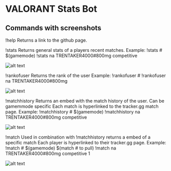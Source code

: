# VALORANT Stats Bot

## Commands with screenshots
!help
Returns a link to the github page.

!stats
Returns general stats of a players recent matches.
Example: 
!stats <region> <username>#<tag> $(gamemode)
!stats na TRENTAKER4000#800mg competitive

![alt text](https://i.imgur.com/O6KjzY9_d.webp?maxwidth=760&fidelity=grand)

!rankofuser
Returns the rank of the user
Example:
!rankofuser <region> <username>#<tag>
!rankofuser na TRENTAKER4000#800mg

![alt text](https://i.imgur.com/Yzo36CW_d.webp?maxwidth=760&fidelity=grand)

!matchhistory
Returns an embed with the match history of the user. Can be gamemmode specific
Each match is hyperlinked to the tracker.gg match page.
Example:
!matchhistory <region> <username>#<tag> $(gamemode)
!matchhistory na TRENTAKER4000#800mg competitive

![alt text](https://i.imgur.com/j1pLq7N_d.webp?maxwidth=760&fidelity=grand)

!match
Used in combination with !matchhistory returns a embed of a specific match
Each player is hyperlinked to their tracker.gg page.
Example:
!match <region> <username>#<tag> $(gamemode) $(match # to pull)
!match na TRENTAKER4000#800mg competitive 1

![alt text](https://i.imgur.com/E7JBo1q_d.webp?maxwidth=760&fidelity=grand)
